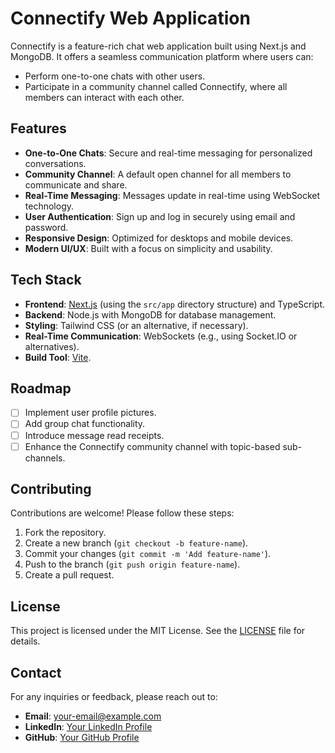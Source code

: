 # Connectify Web Application

Connectify is a feature-rich chat web application built using Next.js and MongoDB. It offers a seamless communication platform where users can:

- Perform one-to-one chats with other users.
- Participate in a community channel called Connectify, where all members can interact with each other.

## Features

- **One-to-One Chats**: Secure and real-time messaging for personalized conversations.
- **Community Channel**: A default open channel for all members to communicate and share.
- **Real-Time Messaging**: Messages update in real-time using WebSocket technology.
- **User Authentication**: Sign up and log in securely using email and password.
- **Responsive Design**: Optimized for desktops and mobile devices.
- **Modern UI/UX**: Built with a focus on simplicity and usability.

## Tech Stack

- **Frontend**: [Next.js](https://nextjs.org/) (using the `src/app` directory structure) and TypeScript.
- **Backend**: Node.js with MongoDB for database management.
- **Styling**: Tailwind CSS (or an alternative, if necessary).
- **Real-Time Communication**: WebSockets (e.g., using Socket.IO or alternatives).
- **Build Tool**: [Vite](https://vitejs.dev/).

## Roadmap

- [ ] Implement user profile pictures.
- [ ] Add group chat functionality.
- [ ] Introduce message read receipts.
- [ ] Enhance the Connectify community channel with topic-based sub-channels.

## Contributing

Contributions are welcome! Please follow these steps:

1. Fork the repository.
2. Create a new branch (`git checkout -b feature-name`).
3. Commit your changes (`git commit -m 'Add feature-name'`).
4. Push to the branch (`git push origin feature-name`).
5. Create a pull request.

## License

This project is licensed under the MIT License. See the [LICENSE](LICENSE) file for details.

## Contact

For any inquiries or feedback, please reach out to:

- **Email**: your-email@example.com
- **LinkedIn**: [Your LinkedIn Profile](https://linkedin.com/in/your-profile)
- **GitHub**: [Your GitHub Profile](https://github.com/your-username)
